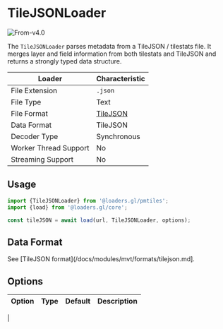 # TileJSONLoader

<p class="badges">
  <img src="https://img.shields.io/badge/From-v4.0-blue.svg?style=flat-square" alt="From-v4.0" />
</p>

The `TileJSONLoader` parses metadata from a TileJSON / tilestats file. It merges layer and field information from both tilestats and TileJSON and returns a strongly typed data structure. 


| Loader                | Characteristic                                     |
| --------------------- | -------------------------------------------------- |
| File Extension        | `.json`                                            |
| File Type             | Text                                               |
| File Format           | [TileJSON](/docs/modules/mvt/formats/tilejson) |
| Data Format           | TileJSON                                           |
| Decoder Type          | Synchronous                                        |
| Worker Thread Support | No                                                 |
| Streaming Support     | No                                                 |

## Usage

```typescript
import {TileJSONLoader} from '@loaders.gl/pmtiles';
import {load} from '@loaders.gl/core';

const tileJSON = await load(url, TileJSONLoader, options);
```

## Data Format

See [TileJSON format](/docs/modules/mvt/formats/tilejson.md].

## Options

| Option | Type | Default | Description |
| ------ | ---- | ------- | ----------- |
| 